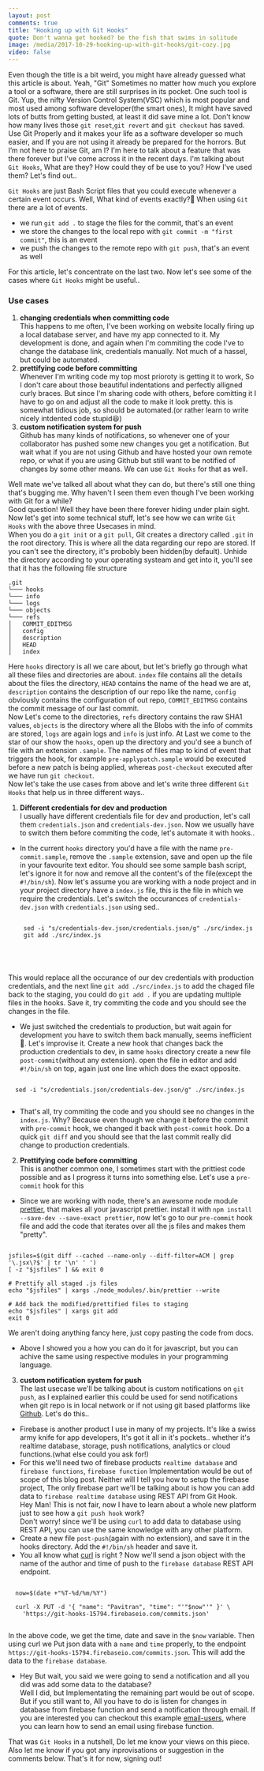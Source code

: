 ```yaml
---
layout: post
comments: true
title: "Hooking up with Git Hooks"
quote: Don't wanna get hooked? be the fish that swims in solitude
image: /media/2017-10-29-hooking-up-with-git-hooks/git-cozy.jpg
video: false
---
```

Even though the title is a bit weird, you might have already guessed what this article is about. Yeah, "Git" Sometimes no matter how much you explore a tool or a software, there are still surprises in its pocket. One such tool is Git. Yup, the nifty Version Control System(VSC) which is most popular and most used among software developer(the smart ones), It might have saved lots of butts from getting busted, at least it did save mine a lot. Don't know how many lives those `git reset`,`git revert` and `git checkout` has saved.
Use Git Properly and it makes your life as a software developer so much easier, and If you are not using it already be prepared for the horrors. But I’m not here to praise Git, am I? I'm here to talk about a feature that was there forever but I've come across it in the recent days.
I'm talking about `Git Hooks`, What are they? How could they of be use to you? How I've used them? Let's find out..

`Git Hooks` are just Bash Script files that you could execute whenever a certain event occurs. Well, What kind of events exactly?🤔
When using `Git` there are a lot of events.    

  - we run `git add .` to stage the files for the commit, that's an event  
  - we store the changes to the local repo with `git commit -m "first commit"`, this is an event  
  - we push the changes to the remote repo with `git push`, that's an event as well

For this article, let's concentrate  on the last two. Now let's see some of the cases where `Git Hooks` might be useful..
### Use cases  
1. **changing credentials when committing code**  
 This happens to me often, I've been working on website locally firing up a local database server, and have my app connected to it. My development is done, and again when I'm commiting the code I've to change the database link, credentials manually. Not much of a hassel, but could be automated.
2. **prettifying code before committing**  
Whenever I'm writing code my top most prioroty is getting it to work, So I don't care about those beautiful indentations and perfectly alligned curly braces. But since I'm sharing code with others, before comitting it I have to go on and adjust all the code to make it look pretty. this is somewhat tidious job, so should be automated.(or rather learn to write nicely intdented code stupid😆)
3. **custom notification system for push**  
Github has many kinds of notifications, so whenever one of your collaborator has pushed some new changes you get a notification. But wait what if you are not using Github and have hosted your own remote repo, or what if you are using Github but still want to be notified of changes by some other means. We can use `Git Hooks` for that as well.

Well mate we've talked all about what  they can do, but there's still one thing that's bugging me. Why haven't I seen them even though I've been working with Git for a while?  
Good question! Well they have been there forever hiding under plain sight. Now let's get into some technical stuff, let's see how we can write `Git Hooks` with the above three Usecases in mind.  
When you do a `git init` or a `git pull`, Git creates a directory called `.git` in the root directory. This is where all the data regarding our repo are stored. If you can't see the directory, it's probobly been hidden(by default). Unhide the directory according to your operating systeam and get into it, you'll see that it has the following file structure  

```
.git
└─── hooks
└─── info
└─── logs
└─── objects
└─── refs
│   COMMIT_EDITMSG    
│   config    
│   description
│   HEAD
│   index

```  
Here `hooks` directory is all we care about, but let's briefly go through what all these files and directories are about. `index` file contains all the details about the files the directory, `HEAD` contains the name of the head we are at, `description` contains the description of our repo like the name, `config` obviously contains the configuration of out repo, `COMMIT_EDITMSG` contains the commit message of our last commit.  
Now Let's come to the directories, `refs` directory contains the raw SHA1 values, `objects` is the directory where all the Blobs with the info of commits are stored, `logs` are again logs and `info` is just info.
At Last we come to the star of our show the `hooks`, open up the directory and you'd see a bunch of file with an extension `.sample`. The names of files map to kind of event that triggers the hook, for example `pre-applypatch.sample` would be executed before a new patch is being applied, whereas `post-checkout` executed after we have run `git checkout`.  
Now let's take the use cases from above and let's write three different `Git Hooks` that help us in three different ways..    

1. **Different credentials for dev and production**  
  I usually have different credentials file for dev and production, let's call them `credentials.json` and `credentials-dev.json`. Now we usually have to switch them before commiting the code, let's automate it with hooks..  
 - In the current `hooks` directory you'd have a file with the name `pre-commit.sample`, remove the `.sample` extension, save and open up the file in your favourite text editor. You should see some sample bash script, let's ignore it for now and remove all the content's of the file(except the `#!/bin/sh`). Now let's assume you are working with a node project and in your project directory have a `index.js` file, this is the file in which we require the credentials. Let's switch the occurances of `credentials-dev.json` with `credentials.json` using sed..  
   <pre><code class="bash">
    sed -i "s/credentials-dev.json/credentials.json/g" ./src/index.js  
    git add ./src/index.js  
  </code></pre>
  This would replace all the occurance of our dev credentials with production credentials, and the next line `git add ./src/index.js` to add the chaged file back to the staging, you could do `git add .` if you are updating multiple files in the hooks. Save it, try commiting the code and you should see the changes in the file.  
 - We just switched the credentials to production, but wait again for development you have to switch them back manually, seems inefficient🤔. Let's improvise it. Create a new hook that changes back the production credentials to dev, in same `hooks` directory create a new file `post-commit`(without any extension). open the file in editor and add `#!/bin/sh` on top, again just one line which does the exact opposite.  
  <pre><code class="bash">
  sed -i "s/credentials.json/credentials-dev.json/g" ./src/index.js
  </code></pre>
 - That's all, try commiting the code and you should see no changes in the `index.js`. Why? Because even though we change it before the commit with `pre-commit` hook, we changed it back with `post-commit` hook. Do a quick `git diff` and you should see that the last commit really did change to production credentials.  

2. **Prettifying code before committing**  
This is another common one, I sometimes start with the prittiest code possible and as I progress it turns into something else. Let's use a `pre-commit` hook for this
 - Since we are working with node, there's an awesome node module [prettier](https://github.com/prettier/prettier#option-3-bash-script), that makes all your javascript prettier. install it with `npm install --save-dev --save-exact prettier`, now let's go to our `pre-commit` hook file and add the code that iterates over all the js files and makes them "pretty".  
<pre><code class="bash">
jsfiles=$(git diff --cached --name-only --diff-filter=ACM | grep '\.jsx\?$' | tr '\n' ' ')
[ -z "$jsfiles" ] && exit 0<br />
# Prettify all staged .js files
echo "$jsfiles" | xargs ./node_modules/.bin/prettier --write<br />
# Add back the modified/prettified files to staging
echo "$jsfiles" | xargs git add
exit 0
</code></pre>
We aren't doing anything fancy here, just copy pasting the code from docs.
  - Above I showed you a how you can do it for javascript, but you can achive the same using respective modules in your programming language.

3. **custom notification system for push**  
The last usecase we'll be talking about is custom notifications on `git push`, as I explained earlier this could be used for send notifications when git repo is in local network or if not using git based platforms like [Github](https://github.com/). Let's do this..
  - Firebase is another product I use in many of my projects. It's like a swiss army knife for app developers, It's got it all in it's pockets.. whether it's realtime database, storage, push notifications, analytics or cloud functions.(what else could you ask for!)
  - For this we'll need two of firebase products `realtime database` and `firebase functions`, `firebase function` Implementation would be out of scope of this blog post. Neither will I tell you how to setup the firebase project, The only firebase part we'll be talking about is how you can add data to `firebase realtime database` using REST API from Git Hook.  
  Hey Man! This is not fair, now I have to learn about a whole new platform just to see how a `git push hook` work?  
  Don't worry! since we'll be using `curl` to add data to database using REST API, you can use the same knowledge with any other platform.
  - Create a new file `post-push`(again with no extension), and save it in the hooks directory. Add the `#!/bin/sh` header and save it.
  - You all know what [curl](https://curl.haxx.se/) is right ? Now we'll send a json object with the name of the author and time of push to the `firebase database` REST API endpoint.
  <pre><code class="bash">
  now=$(date +"%T-%d/%m/%Y")<br />
  curl -X PUT -d '{ "name": "Pavitran", "time": "'"$now"'" }' \
    'https://git-hooks-15794.firebaseio.com/commits.json'
  </code></pre>
  In the above code, we get the time, date and save in the `$now` variable. Then using curl we Put json data with a `name` and `time` properly, to the endpoint `https://git-hooks-15794.firebaseio.com/commits.json`. This will add the data to the `firebase database`.
  - Hey But wait, you said we were going to send a notification and all you did was add some data to the database?  
  Well I did, but Implementating the remaining part would be out of scope. But if you still want to, All you have to do is listen for changes in database from firebase function and send a notification through email. If you are interested you can checkout this example [email-users](https://github.com/firebase/functions-samples/tree/master/quickstarts/email-users), where you can learn how to send an email using firebase function.

  That was `Git Hooks` in a nutshell, Do let me know your views on this piece. Also let me know if you got any inprovisations or suggestion in the comments below. That's it for now, signing out!
